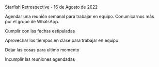 Starfish Retrospective - 16 de Agosto de 2022

<!-- Comenzar hacer -->

Agendar una reunión semanal para trabajar en equipo.
Conumicarnos más por el grupo de WhatsApp.

<!-- Hacer más -->

Cumplir con las fechas estipuladas


<!-- Continuar haciendo -->

Aprovechar los tiempos en clase para trabajar en equipo

<!-- Hacer menos -->

Dejar las cosas para ultimo momento

<!-- Dejar de hacer -->

Incumplir las reuniones agendadas